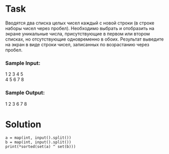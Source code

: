 # Task

Вводятся два списка целых чисел каждый с новой строки (в строке наборы чисел через пробел). Необходимо выбрать и отобразить на экране уникальные числа, присутствующие в первом или втором списках, но отсутствующие одновременно в обоих. Результат выведите на экран в виде строки чисел, записанных по возрастанию через пробел.

### Sample Input:

1 2 3 4 5  
4 5 6 7 8

### Sample Output:

1 2 3 6 7 8

# Solution
```
a = map(int, input().split())
b = map(int, input().split())
print(*sorted(set(a) ^ set(b)))
```